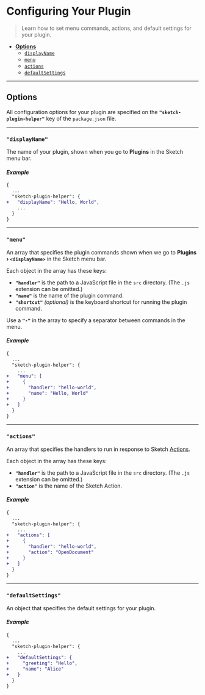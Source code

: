 # Configuring Your Plugin

> Learn how to set menu commands, actions, and default settings for your plugin.

- [**Options**](#options)
  - [`displayName`](#displayname)
  - [`menu`](#menu)
  - [`actions`](#actions)
  - [`defaultSettings`](#defaultsettings)

---

## Options

All configuration options for your plugin are specified on the **`"sketch-plugin-helper"`** key of the `package.json` file.

---

### `"displayName"`

The name of your plugin, shown when you go to **Plugins** in the Sketch menu bar.

#### *Example*

```diff
{
  ...
  "sketch-plugin-helper": {
+   "displayName": "Hello, World",
    ...
  }
}
```

---

### `"menu"`

An array that specifies the plugin commands shown when we go to **Plugins › `<displayName>`** in the Sketch menu bar.

Each object in the array has these keys:
- **`"handler"`** is the path to a JavaScript file in the `src` directory. (The `.js` extension can be omitted.)
- **`"name"`** is the name of the plugin command.
- **`"shortcut"`** *(optional)* is the keyboard shortcut for running the plugin command.

Use a **`"-"`** in the array to specify a separator between commands in the menu.

#### *Example*

```diff
{
  ...
  "sketch-plugin-helper": {
    ...
+   "menu": [
+     {
+       "handler": "hello-world",
+       "name": "Hello, World"
+     }
+   ]
  }
}
```

---

### `"actions"`

An array that specifies the handlers to run in response to Sketch [Actions](https://developer.sketch.com/reference/action/).

Each object in the array has these keys:
- **`"handler"`** is the path to a JavaScript file in the `src` directory. (The `.js` extension can be omitted.)
- **`"action"`** is the name of the Sketch Action.

#### *Example*

```diff
{
  ...
  "sketch-plugin-helper": {
    ...
+   "actions": [
+     {
+       "handler": "hello-world",
+       "action": "OpenDocument"
+     }
+   ]
  }
}
```

---

### `"defaultSettings"`

An object that specifies the default settings for your plugin.

#### *Example*

```diff
{
  ...
  "sketch-plugin-helper": {
    ...
+   "defaultSettings": {
+     "greeting": "Hello",
+     "name": "Alice"
+   }
  }
}
```

